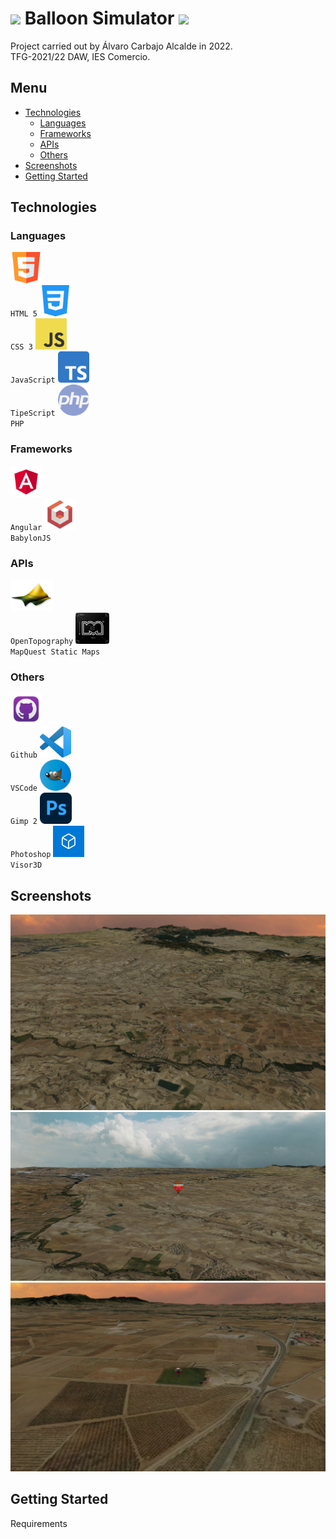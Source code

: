 # <img height="25" src="https://github.com/AlvaroCarbajoAlcalde/TFG_2022/blob/main/icons/balloon.ico"> Balloon Simulator <img height="25" src="https://github.com/AlvaroCarbajoAlcalde/TFG_2022/blob/main/icons/balloon.ico">

Project carried out by Álvaro Carbajo Alcalde in 2022.<br>
TFG-2021/22 DAW, IES Comercio.

## Menu

- [Technologies](#Technologies)
    - [Languages](#Languages)
    - [Frameworks](#Frameworks)
    - [APIs](#APIs)
    - [Others](#Others)
- [Screenshots](#Screenshots)
- [Getting Started](#Getting-Started)

## Technologies

### Languages

<code><img height="50" src="https://github.com/AlvaroCarbajoAlcalde/TFG_2022/blob/main/icons/html.png"> HTML 5</code>
<code><img height="50" src="https://github.com/AlvaroCarbajoAlcalde/TFG_2022/blob/main/icons/css.png"> CSS 3</code>
<code><img height="50" src="https://github.com/AlvaroCarbajoAlcalde/TFG_2022/blob/main/icons/js.png"> JavaScript</code>
<code><img height="50" src="https://github.com/AlvaroCarbajoAlcalde/TFG_2022/blob/main/icons/typescript.png"> TipeScript</code>
<code><img height="50" src="https://github.com/AlvaroCarbajoAlcalde/TFG_2022/blob/main/icons/php.png"> PHP</code>

### Frameworks

<code><img height="50" src="https://github.com/AlvaroCarbajoAlcalde/TFG_2022/blob/main/icons/angular.png"> Angular</code>
<code><img height="50" src="https://github.com/AlvaroCarbajoAlcalde/TFG_2022/blob/main/icons/babylonjs.png"> BabylonJS</code>

### APIs

<code><img height="50" src="https://github.com/AlvaroCarbajoAlcalde/TFG_2022/blob/main/icons/ot.png"> OpenTopography</code>
<code><img height="50" src="https://github.com/AlvaroCarbajoAlcalde/TFG_2022/blob/main/icons/mapquest.png"> MapQuest Static Maps</code>

### Others

<code><img height="50" src="https://github.com/AlvaroCarbajoAlcalde/TFG_2022/blob/main/icons/github.png"> Github</code>
<code><img height="50" src="https://github.com/AlvaroCarbajoAlcalde/TFG_2022/blob/main/icons/vscode.png"> VSCode</code>
<code><img height="50" src="https://github.com/AlvaroCarbajoAlcalde/TFG_2022/blob/main/icons/gimp.png"> Gimp 2</code>
<code><img height="50" src="https://github.com/AlvaroCarbajoAlcalde/TFG_2022/blob/main/icons/photoshop.png"> Photoshop</code>
<code><img height="50" src="https://github.com/AlvaroCarbajoAlcalde/TFG_2022/blob/main/icons/visor3d.png"> Visor3D</code>

## Screenshots

![cap1](https://github.com/AlvaroCarbajoAlcalde/TFG_2022/blob/main/screenshots/sc1.PNG)
![cap2](https://github.com/AlvaroCarbajoAlcalde/TFG_2022/blob/main/screenshots/sc3.PNG)
![cap3](https://github.com/AlvaroCarbajoAlcalde/TFG_2022/blob/main/screenshots/sc2.PNG)

## Getting Started

Requirements

```

```

```

```
